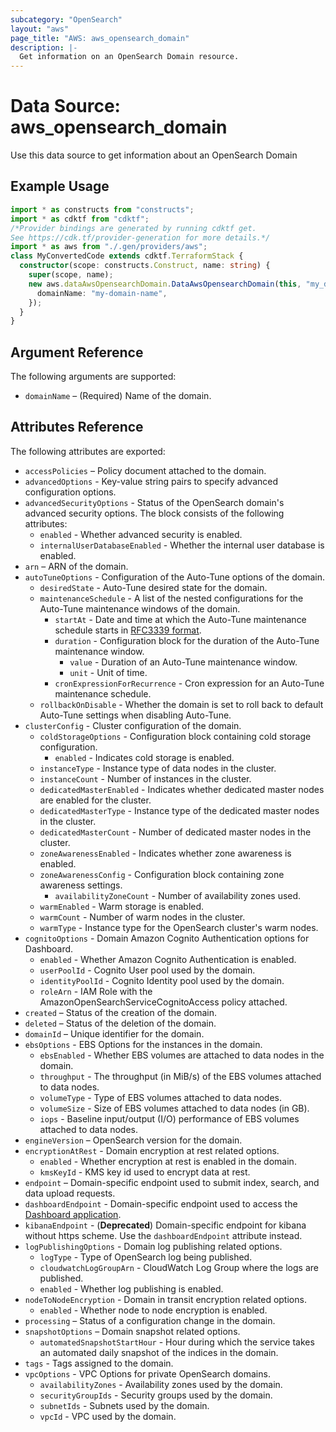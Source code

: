 ```yaml
---
subcategory: "OpenSearch"
layout: "aws"
page_title: "AWS: aws_opensearch_domain"
description: |-
  Get information on an OpenSearch Domain resource.
---
```


# Data Source: aws_opensearch_domain

Use this data source to get information about an OpenSearch Domain

## Example Usage

```typescript
import * as constructs from "constructs";
import * as cdktf from "cdktf";
/*Provider bindings are generated by running cdktf get.
See https://cdk.tf/provider-generation for more details.*/
import * as aws from "./.gen/providers/aws";
class MyConvertedCode extends cdktf.TerraformStack {
  constructor(scope: constructs.Construct, name: string) {
    super(scope, name);
    new aws.dataAwsOpensearchDomain.DataAwsOpensearchDomain(this, "my_domain", {
      domainName: "my-domain-name",
    });
  }
}

```

## Argument Reference

The following arguments are supported:

* `domainName` – (Required) Name of the domain.

## Attributes Reference

The following attributes are exported:

* `accessPolicies` – Policy document attached to the domain.
* `advancedOptions` - Key-value string pairs to specify advanced configuration options.
* `advancedSecurityOptions` - Status of the OpenSearch domain's advanced security options. The block consists of the following attributes:
    * `enabled` - Whether advanced security is enabled.
    * `internalUserDatabaseEnabled` - Whether the internal user database is enabled.
* `arn` – ARN of the domain.
* `autoTuneOptions` - Configuration of the Auto-Tune options of the domain.
    * `desiredState` - Auto-Tune desired state for the domain.
    * `maintenanceSchedule` - A list of the nested configurations for the Auto-Tune maintenance windows of the domain.
        * `startAt` - Date and time at which the Auto-Tune maintenance schedule starts in [RFC3339 format](https://tools.ietf.org/html/rfc3339#section-5.8).
        * `duration` - Configuration block for the duration of the Auto-Tune maintenance window.
            * `value` - Duration of an Auto-Tune maintenance window.
            * `unit` - Unit of time.
        * `cronExpressionForRecurrence` - Cron expression for an Auto-Tune maintenance schedule.
    * `rollbackOnDisable` - Whether the domain is set to roll back to default Auto-Tune settings when disabling Auto-Tune.
* `clusterConfig` - Cluster configuration of the domain.
    * `coldStorageOptions` - Configuration block containing cold storage configuration.
        * `enabled` - Indicates  cold storage is enabled.
    * `instanceType` - Instance type of data nodes in the cluster.
    * `instanceCount` - Number of instances in the cluster.
    * `dedicatedMasterEnabled` - Indicates whether dedicated master nodes are enabled for the cluster.
    * `dedicatedMasterType` - Instance type of the dedicated master nodes in the cluster.
    * `dedicatedMasterCount` - Number of dedicated master nodes in the cluster.
    * `zoneAwarenessEnabled` - Indicates whether zone awareness is enabled.
    * `zoneAwarenessConfig` - Configuration block containing zone awareness settings.
        * `availabilityZoneCount` - Number of availability zones used.
    * `warmEnabled` - Warm storage is enabled.
    * `warmCount` - Number of warm nodes in the cluster.
    * `warmType` - Instance type for the OpenSearch cluster's warm nodes.
* `cognitoOptions` - Domain Amazon Cognito Authentication options for Dashboard.
    * `enabled` - Whether Amazon Cognito Authentication is enabled.
    * `userPoolId` - Cognito User pool used by the domain.
    * `identityPoolId` - Cognito Identity pool used by the domain.
    * `roleArn` - IAM Role with the AmazonOpenSearchServiceCognitoAccess policy attached.
* `created` – Status of the creation of the domain.
* `deleted` – Status of the deletion of the domain.
* `domainId` – Unique identifier for the domain.
* `ebsOptions` - EBS Options for the instances in the domain.
    * `ebsEnabled` - Whether EBS volumes are attached to data nodes in the domain.
    * `throughput` - The throughput (in MiB/s) of the EBS volumes attached to data nodes.
    * `volumeType` - Type of EBS volumes attached to data nodes.
    * `volumeSize` - Size of EBS volumes attached to data nodes (in GB).
    * `iops` - Baseline input/output (I/O) performance of EBS volumes attached to data nodes.
* `engineVersion` – OpenSearch version for the domain.
* `encryptionAtRest` - Domain encryption at rest related options.
    * `enabled` - Whether encryption at rest is enabled in the domain.
    * `kmsKeyId` - KMS key id used to encrypt data at rest.
* `endpoint` – Domain-specific endpoint used to submit index, search, and data upload requests.
* `dashboardEndpoint` - Domain-specific endpoint used to access the [Dashboard application](https://docs.aws.amazon.com/opensearch-service/latest/developerguide/dashboards.html).
* `kibanaEndpoint` - (**Deprecated**) Domain-specific endpoint for kibana without https scheme. Use the `dashboardEndpoint` attribute instead.
* `logPublishingOptions` - Domain log publishing related options.
    * `logType` - Type of OpenSearch log being published.
    * `cloudwatchLogGroupArn` - CloudWatch Log Group where the logs are published.
    * `enabled` - Whether log publishing is enabled.
* `nodeToNodeEncryption` - Domain in transit encryption related options.
    * `enabled` - Whether node to node encryption is enabled.
* `processing` – Status of a configuration change in the domain.
* `snapshotOptions` – Domain snapshot related options.
    * `automatedSnapshotStartHour` - Hour during which the service takes an automated daily snapshot of the indices in the domain.
* `tags` - Tags assigned to the domain.
* `vpcOptions` - VPC Options for private OpenSearch domains.
    * `availabilityZones` - Availability zones used by the domain.
    * `securityGroupIds` - Security groups used by the domain.
    * `subnetIds` - Subnets used by the domain.
    * `vpcId` - VPC used by the domain.

<!-- cache-key: cdktf-0.17.0-pre.15 input-a03b390c511133c830315f0fff79f7becf32224df44193b249dc9d5747942e37 -->